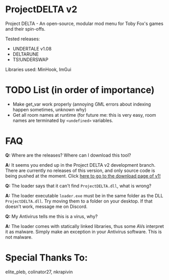 # ProjectDELTA v2
Project DELTA - An open-source, modular mod menu for Toby Fox's games and their spin-offs.

Tested releases:
-  UNDERTALE v1.08
-  DELTARUNE
-  TS!UNDERSWAP

Libraries used: MinHook, ImGui

# TODO List (in order of importance)
- Make get_var work properly (annoying GML errors about indexing happen sometimes, unknown why)
- Get all room names at runtime (for future me: this is very easy, room names are terminated by ``<undefined>`` variables.

# FAQ
**Q:** Where are the releases? Where can I download this tool?

**A:** It seems you ended up in the Project DELTA v2 development branch. There are currently no releases of this version, and only source code is being pushed at the moment. Click [here to go to the download page of v1!](https://github.com/Archie-osu/ProjectDELTA/releases/latest)

**Q:** The loader says that it can't find ``ProjectDELTA.dll``, what is wrong?

**A:** The loader executable ``loader.exe`` must be in the same folder as the DLL ``ProjectDELTA.dll``. Try moving them to a folder on your desktop. If that doesn't work, message me on Discord.

**Q:** My Antivirus tells me this is a virus, why?

**A:** The loader comes with statically linked libraries, thus some AVs interpret it as malware. Simply make an exception in your Antivirus software. This is not malware.

# Special Thanks To:
elite_pleb, colinator27, nkrapivin
